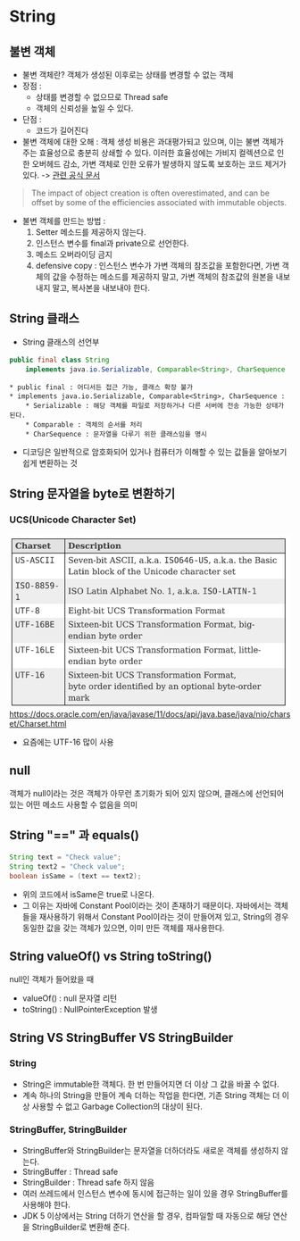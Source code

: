 # String
## 불변 객체
* 불변 객체란? 객체가 생성된 이후로는 상태를 변경할 수 없는 객체
* 장점 : 
    * 상태를 변경할 수 없으므로 Thread safe
    * 객체의 신뢰성을 높일 수 있다.
* 단점 :
    * 코드가 길어진다
* 불변 객체에 대한 오해 : 객체 생성 비용은 과대평가되고 있으며, 이는 불변 객체가 주는 효율성으로 충분히 상쇄할 수 있다. 이러한 효율성에는 가비지 컬렉션으로 인한 오버헤드 감소, 가변 객체로 인한 오류가 발생하지 않도록 보호하는 코드 제거가 있다. -> [관련 공식 문서](https://docs.oracle.com/javase/tutorial/essential/concurrency/immutable.html)
> The impact of object creation is often overestimated, and can be offset by some of the efficiencies associated with immutable objects.
* 불변 객체를 만드는 방법 : 
    1. Setter 메소드를 제공하지 않는다.
    2. 인스턴스 변수를 final과 private으로 선언한다.
    3. 메소드 오버라이딩 금지
    4. defensive copy : 인스턴스 변수가 가변 객체의 참조값을 포함한다면, 가변 객체의 값을 수정하는 메소드를 제공하지 말고, 가변 객체의 참조값의 원본을 내보내지 말고, 복사본을 내보내야 한다.

## String 클래스
* String 클래스의 선언부
```java
public final class String
    implements java.io.Serializable, Comparable<String>, CharSequence
```
    * public final : 어디서든 접근 가능, 클래스 확장 불가
    * implements java.io.Serializable, Comparable<String>, CharSequence :
        * Serializable : 해당 객체를 파일로 저장하거나 다른 서버에 전송 가능한 상태가 된다.
        * Comparable : 객체의 순서를 처리
        * CharSequence : 문자열을 다루기 위한 클래스임을 명시
* 디코딩은 일반적으로 암호화되어 있거나 컴퓨터가 이해할 수 있는 값들을 알아보기 쉽게 변환하는 것

## String 문자열을 byte로 변환하기
### UCS(Unicode Character Set)
![Alt text](image/image.png)
https://docs.oracle.com/en/java/javase/11/docs/api/java.base/java/nio/charset/Charset.html
* 요즘에는 UTF-16 많이 사용

## null
객체가 null이라는 것은 객체가 아무런 초기화가 되어 있지 않으며, 클래스에 선언되어 있는 어떤 메소드 사용할 수 없음을 의미

## String "==" 과 equals()
```java
String text = "Check value";
String text2 = "Check value";
boolean isSame = (text == text2);
```
* 위의 코드에서 isSame은 true로 나온다.
* 그 이유는 자바에 Constant Pool이라는 것이 존재하기 때문이다. 자바에서는 객체들을 재사용하기 위해서 Constant Pool이라는 것이 만들어져 있고, String의 경우 동일한 값을 갖는 객체가 있으면, 이미 만든 객체를 재사용한다.

## String valueOf() vs String toString()
null인 객체가 들어왔을 때
* valueOf() : null 문자열 리턴 
* toString() : NullPointerException 발생

## String VS StringBuffer VS StringBuilder
### String
* String은 immutable한 객체다. 한 번 만들어지면 더 이상 그 값을 바꿀 수 없다.
* 계속 하나의 String을 만들어 계속 더하는 작업을 한다면, 기존 String 객체는 더 이상 사용할 수 없고 Garbage Collection의 대상이 된다.
### StringBuffer, StringBuilder
* StringBuffer와 StringBuilder는 문자열을 더하더라도 새로운 객체를 생성하지 않는다.
* StringBuffer : Thread safe
* StringBuilder : Thread safe 하지 않음
* 여러 쓰레드에서 인스턴스 변수에 동시에 접근하는 일이 있을 경우 StringBuffer를 사용해야 한다.
* JDK 5 이상에서는 String 더하기 연산을 할 경우, 컴파일할 때 자동으로 해당 연산을 StringBuilder로 변환해 준다.

